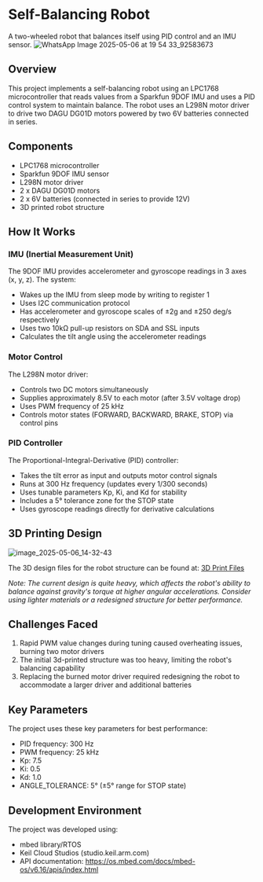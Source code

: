 # Self-Balancing Robot

A two-wheeled robot that balances itself using PID control and an IMU sensor.
![WhatsApp Image 2025-05-06 at 19 54 33_92583673](https://github.com/user-attachments/assets/fb2dc30d-2523-4773-9ac1-20db582010bb)

## Overview

This project implements a self-balancing robot using an LPC1768 microcontroller that reads values from a Sparkfun 9DOF IMU and uses a PID control system to maintain balance. The robot uses an L298N motor driver to drive two DAGU DG01D motors powered by two 6V batteries connected in series.

## Components

- LPC1768 microcontroller
- Sparkfun 9DOF IMU sensor
- L298N motor driver
- 2 x DAGU DG01D motors
- 2 x 6V batteries (connected in series to provide 12V)
- 3D printed robot structure

## How It Works

### IMU (Inertial Measurement Unit)

The 9DOF IMU provides accelerometer and gyroscope readings in 3 axes (x, y, z). The system:
- Wakes up the IMU from sleep mode by writing to register 1
- Uses I2C communication protocol
- Has accelerometer and gyroscope scales of ±2g and ±250 deg/s respectively
- Uses two 10kΩ pull-up resistors on SDA and SSL inputs
- Calculates the tilt angle using the accelerometer readings

### Motor Control

The L298N motor driver:
- Controls two DC motors simultaneously
- Supplies approximately 8.5V to each motor (after 3.5V voltage drop)
- Uses PWM frequency of 25 kHz
- Controls motor states (FORWARD, BACKWARD, BRAKE, STOP) via control pins

### PID Controller

The Proportional-Integral-Derivative (PID) controller:
- Takes the tilt error as input and outputs motor control signals
- Runs at 300 Hz frequency (updates every 1/300 seconds)
- Uses tunable parameters Kp, Ki, and Kd for stability
- Includes a 5° tolerance zone for the STOP state
- Uses gyroscope readings directly for derivative calculations

## 3D Printing Design
![image_2025-05-06_14-32-43](https://github.com/user-attachments/assets/f44834ba-e801-4239-b01c-0d15b295514d)

The 3D design files for the robot structure can be found at: [3D Print Files](https://makerworld.com/en/models/691734-fall-e-the-self-balancing-robot?from=search#profileId-620442)

*Note: The current design is quite heavy, which affects the robot's ability to balance against gravity's torque at higher angular accelerations. Consider using lighter materials or a redesigned structure for better performance.*

## Challenges Faced

1. Rapid PWM value changes during tuning caused overheating issues, burning two motor drivers
2. The initial 3d-printed structure was too heavy, limiting the robot's balancing capability
3. Replacing the burned motor driver required redesigning the robot to accommodate a larger driver and additional batteries

## Key Parameters

The project uses these key parameters for best performance:

- PID frequency: 300 Hz
- PWM frequency: 25 kHz
- Kp: 7.5
- Ki: 0.5
- Kd: 1.0
- ANGLE_TOLERANCE: 5° (±5° range for STOP state)

## Development Environment

The project was developed using:
- mbed library/RTOS
- Keil Cloud Studios (studio.keil.arm.com)
- API documentation: https://os.mbed.com/docs/mbed-os/v6.16/apis/index.html
